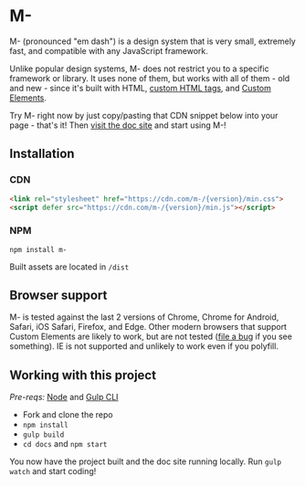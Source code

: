 # M-
M- (pronounced "em dash") is a design system that is very small, extremely fast, and compatible with any JavaScript framework. 

Unlike popular design systems, M- does not restrict you to a specific framework or library. It uses none of them, but works with all of them - old and new - since it's built with HTML, [custom HTML tags](https://dev.to/jfbrennan/custom-html-tags-4788), and [Custom Elements](https://developer.mozilla.org/en-US/docs/Web/API/Window/customElements).

Try M- right now by just copy/pasting that CDN snippet below into your page - that's it! Then [visit the doc site](https://m-) and start using M-!

## Installation
### CDN
```html
<link rel="stylesheet" href="https://cdn.com/m-/{version}/min.css">
<script defer src="https://cdn.com/m-/{version}/min.js"></script>
```
### NPM
`npm install m-`

Built assets are located in `/dist`
## Browser support
M- is tested against the last 2 versions of Chrome, Chrome for Android, Safari, iOS Safari, Firefox, and Edge. Other modern browsers that support Custom Elements are likely to work, but are not tested (<a href="https://github.com/jfbrennan/m-/issues" target="_blank" rel="noopener">file
    a bug</a> if you see something). IE is not supported and unlikely to work even if you polyfill.

## Working with this project
_Pre-reqs:_ [Node](https://nodejs.org) and [Gulp CLI](https://gulpjs.com/docs/en/getting-started/quick-start)

- Fork and clone the repo
- `npm install`
- `gulp build`
- `cd docs` and `npm start`

You now have the project built and the doc site running locally. Run `gulp watch` and start coding!